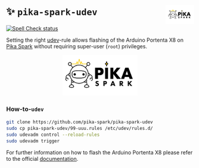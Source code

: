 <a href="https://pika-spark.io/"><img align="right" src="https://raw.githubusercontent.com/pika-spark/.github/main/logo/logo-pika-spark-bg-white.png" width="15%"></a>
:sparkles: `pika-spark-udev`
============================
[![Spell Check status](https://github.com/pika-spark/pika-spark-udev/actions/workflows/spell-check.yml/badge.svg)](https://github.com/pika-spark/pika-spark-udev/actions/workflows/spell-check.yml)

Setting the right [udev](https://en.wikipedia.org/wiki/Udev)-rule allows flashing of the Arduino Portenta X8 on [Pika Spark](https://pika-spark.io/) without requiring super-user (`root`) privileges.

<p align="center">
  <a href="https://pika-spark.io/"><img src="https://raw.githubusercontent.com/pika-spark/.github/main/logo/logo-pika-spark-bg-white-github.png" width="40%"></a>
</p>

### How-to-`udev`
```bash
git clone https://github.com/pika-spark/pika-spark-udev
sudo cp pika-spark-udev/99-uuu.rules /etc/udev/rules.d/
sudo udevadm control --reload-rules
sudo udevadm trigger
```

For further information on how to flash the Arduino Portenta X8 please refer to the official [documentation](https://docs.pika-spark.io/flash/).
